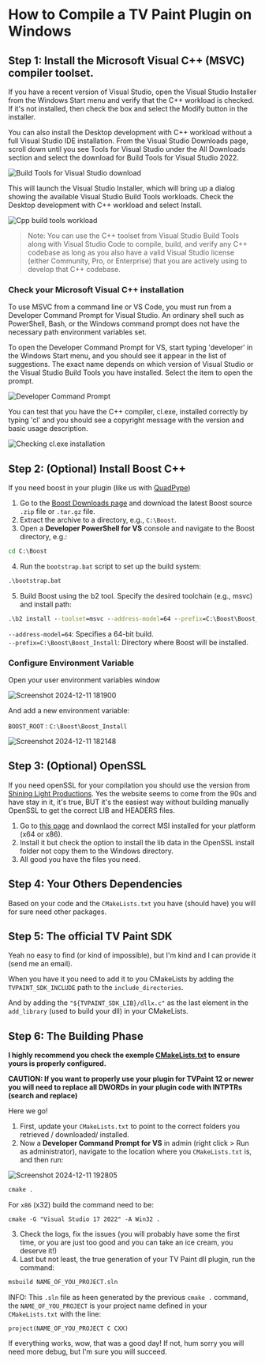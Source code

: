 # How to Compile a TV Paint Plugin on Windows

## Step 1: Install the Microsoft Visual C++ (MSVC) compiler toolset.

If you have a recent version of Visual Studio, open the Visual Studio Installer from the Windows Start menu and verify that the C++ workload is checked. If it's not installed, then check the box and select the Modify button in the installer.

You can also install the Desktop development with C++ workload without a full Visual Studio IDE installation. From the Visual Studio Downloads page, scroll down until you see Tools for Visual Studio under the All Downloads section and select the download for Build Tools for Visual Studio 2022.

![Build Tools for Visual Studio download](https://github.com/user-attachments/assets/817b7f57-5263-4bbf-a8f6-4cf35567c192)


This will launch the Visual Studio Installer, which will bring up a dialog showing the available Visual Studio Build Tools workloads. Check the Desktop development with C++ workload and select Install.

![Cpp build tools workload](https://github.com/user-attachments/assets/2febd320-0a51-4241-b5d4-63ba771ad6cc)

> Note: You can use the C++ toolset from Visual Studio Build Tools along with Visual Studio Code to compile, build, and verify any C++ codebase as long as you also have a valid Visual Studio license (either Community, Pro, or Enterprise) that you are actively using to develop that C++ codebase.

### Check your Microsoft Visual C++ installation
To use MSVC from a command line or VS Code, you must run from a Developer Command Prompt for Visual Studio. An ordinary shell such as PowerShell, Bash, or the Windows command prompt does not have the necessary path environment variables set.

To open the Developer Command Prompt for VS, start typing 'developer' in the Windows Start menu, and you should see it appear in the list of suggestions. The exact name depends on which version of Visual Studio or the Visual Studio Build Tools you have installed. Select the item to open the prompt.

![Developer Command Prompt](https://github.com/user-attachments/assets/17d9ee37-c4d9-40c4-8808-bbd690d13d69)

You can test that you have the C++ compiler, cl.exe, installed correctly by typing 'cl' and you should see a copyright message with the version and basic usage description.

![Checking cl.exe installation](https://github.com/user-attachments/assets/a02edfbe-89bf-4e6b-a23e-8031016be0a5)

## Step 2: (Optional) Install Boost C++

If you need boost in your plugin (like us with [QuadPype](https://github.com/quadproduction/quadpype))

1. Go to the [Boost Downloads page](https://www.boost.org/users/download/) and download the latest Boost source `.zip` file or `.tar.gz` file.
2. Extract the archive to a directory, e.g., `C:\Boost`.
3. Open a **Developer PowerShell for VS** console and navigate to the Boost directory, e.g.:
```cmd
cd C:\Boost
```
4. Run the `bootstrap.bat` script to set up the build system:
```cmd
.\bootstrap.bat
```
5. Build Boost using the b2 tool. Specify the desired toolchain (e.g., msvc) and install path:
```cmd
.\b2 install --toolset=msvc --address-model=64 --prefix=C:\Boost\Boost_Install
```

`--address-model=64`: Specifies a 64-bit build.  
`--prefix=C:\Boost\Boost_Install`: Directory where Boost will be installed.

###  Configure Environment Variable

Open your user environment variables window

![Screenshot 2024-12-11 181900](https://github.com/user-attachments/assets/3a2359fe-c7bc-433c-9d8d-9aa994806199)


And add a new environment variable:

`BOOST_ROOT` : `C:\Boost\Boost_Install`

![Screenshot 2024-12-11 182148](https://github.com/user-attachments/assets/a8d793a6-ff75-4e2b-b430-9cce9684f177)

## Step 3: (Optional) OpenSSL
If you need openSSL for your compilation you should use the version from [Shining Light Productions](https://slproweb.com/products/Win32OpenSSL.htm).
Yes the website seems to come from the 90s and have stay in it, it's true, BUT it's the easiest way without building manually OpenSSL to get the correct LIB and HEADERS files.

1. Go to [this page](https://slproweb.com/products/Win32OpenSSL.html) and downlaod the correct MSI installed for your platform (x64 or x86).
2. Install it but check the option to install the lib data in the OpenSSL install folder not copy them to the Windows directory.
3. All good you have the files you need.

## Step 4: Your Others Dependencies

Based on your code and the `CMakeLists.txt` you have (should have) you will for sure need other packages.

## Step 5: The official TV Paint SDK

Yeah no easy to find (or kind of impossible), but I'm kind and I can provide it (send me an email).

When you have it you need to add it to you CMakeLists by adding the `TVPAINT_SDK_INCLUDE` path to the `include_directories`.

And by adding the `"${TVPAINT_SDK_LIB}/dllx.c"` as the last element in the `add_library` (used to build your dll) in your CMakeLists.

## Step 6: The Building Phase

**I highly recommend you check the exemple [CMakeLists.txt](https://github.com/BenSouchet/compile-tvpaint-plugin/blob/main/CMakeLists.txt) to ensure yours is properly configured.**

**CAUTION: If you want to properly use your plugin for TVPaint 12 or newer you will need to replace all DWORDs in your plugin code with INTPTRs (search and replace)**

Here we go!

1. First, update your `CMakeLists.txt` to point to the correct folders you retrieved / downloaded/ installed.
2. Now a **Developer Command Prompt for VS** in admin (right click > Run as administrator), navigate to the location where you `CMakeLists.txt` is, and then run:

![Screenshot 2024-12-11 192805](https://github.com/user-attachments/assets/e061ef36-4717-4526-9c99-1d58842e71bb)

```cmd
cmake .
```

For `x86` (x32) build the command need to be:
```
cmake -G "Visual Studio 17 2022" -A Win32 .
```

3. Check the logs, fix the issues (you will probably have some the first time, or you are just too good and you can take an ice cream, you deserve it!)
4. Last but not least, the true generation of your TV Paint dll plugin, run the command:
```cmd
msbuild NAME_OF_YOU_PROJECT.sln
```

INFO: This `.sln` file as heen generated by the previous `cmake .` command, the `NAME_OF_YOU_PROJECT` is your project name defined in your `CMakeLists.txt` with the line:
```
project(NAME_OF_YOU_PROJECT C CXX)
```

If everything works, wow, that was a good day! If not, hum sorry you will need more debug, but I'm sure you will succeed.
